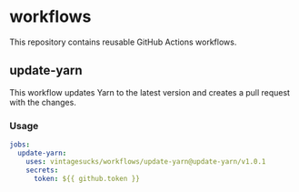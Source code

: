 # workflows

This repository contains reusable GitHub Actions workflows.

## update-yarn

This workflow updates Yarn to the latest version and creates a pull request with the changes.

### Usage

```yaml
jobs:
  update-yarn:
    uses: vintagesucks/workflows/update-yarn@update-yarn/v1.0.1
    secrets:
      token: ${{ github.token }}
```
